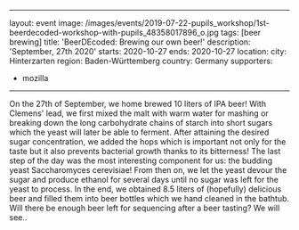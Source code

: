 

---
layout: event
image: /images/events/2019-07-22-pupils_workshop/1st-beerdecoded-workshop-with-pupils_48358017896_o.jpg
tags: [beer brewing]
title: 'BeerDEcoded: Brewing our own beer!'
description: 'September, 27th 2020'
starts: 2020-10-27
ends: 2020-10-27
location:
  city: Hinterzarten
  region: Baden-Württemberg
  country: Germany
supporters:
  - mozilla
---



On the 27th of September, we home brewed 10 liters of IPA beer! With Clemens' lead, we first mixed the malt with warm water for mashing or breaking down the long carbohydrate chains of starch into short sugars which the yeast will later be able to ferment. After attaining the desired sugar concentration, we added the hops which is important not only for the taste but it also prevents bacterial growth thanks to its bitterness! The last step of the day was the most interesting component for us: the budding yeast Saccharomyces cerevisiae! From then on, we let the yeast devour the sugar and produce ethanol for several days until no sugar was left for the yeast to process. In the end, we obtained 8.5 liters of (hopefully) delicious beer and filled them into beer bottles which we hand cleaned in the bathtub. Will there be enough beer left for sequencing after a beer tasting? We will see..





